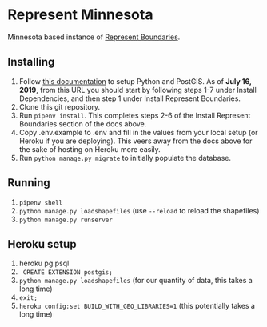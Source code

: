 # Represent Minnesota
Minnesota based instance of [Represent Boundaries](https://opennorth.github.io/represent-boundaries-docs/).

## Installing

1. Follow [this documentation](https://opennorth.github.io/represent-boundaries-docs/docs/install/) to setup Python and PostGIS. As of **July 16, 2019**, from this URL you should start by following steps 1-7 under Install Dependencies, and then step 1 under Install Represent Boundaries.
2. Clone this git repository.
3. Run `pipenv install`. This completes steps 2-6 of the Install Represent Boundaries section of the docs above.
4. Copy .env.example to .env and fill in the values from your local setup (or Heroku if you are deploying). This veers away from the docs above for the sake of hosting on Heroku more easily.
5. Run `python manage.py migrate` to initially populate the database.

## Running

1. `pipenv shell`
2. `python manage.py loadshapefiles` (use `--reload` to reload the shapefiles)
3. `python manage.py runserver`

## Heroku setup

1. heroku pg:psql
2. ` CREATE EXTENSION postgis;`
3. `python manage.py loadshapefiles` (for our quantity of data, this takes a long time)
4. `exit;`
4. `heroku config:set BUILD_WITH_GEO_LIBRARIES=1` (this potentially takes a long time)
